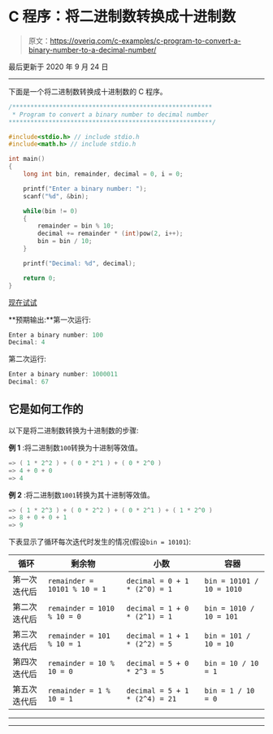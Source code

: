 # C 程序：将二进制数转换成十进制数

> 原文：<https://overiq.com/c-examples/c-program-to-convert-a-binary-number-to-a-decimal-number/>

最后更新于 2020 年 9 月 24 日

* * *

下面是一个将二进制数转换成十进制数的 C 程序。

```c
/*******************************************************
 * Program to convert a binary number to decimal number
********************************************************/

#include<stdio.h> // include stdio.h
#include<math.h> // include stdio.h

int main()
{
    long int bin, remainder, decimal = 0, i = 0;       

    printf("Enter a binary number: ");
    scanf("%d", &bin);

    while(bin != 0)
    {
        remainder = bin % 10;
        decimal += remainder * (int)pow(2, i++);
        bin = bin / 10;        
    }

    printf("Decimal: %d", decimal);    

    return 0;
}

```

[现在试试](https://overiq.com/c-online-compiler/9g4/)

**预期输出:**第一次运行:

```c
Enter a binary number: 100
Decimal: 4

```

第二次运行:

```c
Enter a binary number: 1000011
Decimal: 67

```

## 它是如何工作的

以下是将二进制数转换为十进制数的步骤:

**例 1** :将二进制数`100`转换为十进制等效值。

```c
=> ( 1 * 2^2 ) + ( 0 * 2^1 ) + ( 0 * 2^0 )
=> 4 + 0 + 0
=> 4

```

**例 2** :将二进制数`1001`转换为其十进制等效值。

```c
=> ( 1 * 2^3 ) + ( 0 * 2^2 ) + ( 0 * 2^1 ) + ( 1 * 2^0 )
=> 8 + 0 + 0 + 1
=> 9

```

下表显示了循环每次迭代时发生的情况(假设`bin = 10101`):

| 循环 | 剩余物 | 小数 | 容器 |
| --- | --- | --- | --- |
| 第一次迭代后 | `remainder = 10101 % 10 = 1` | `decimal = 0 + 1 * (2^0) = 1` | `bin = 10101 / 10 = 1010` |
| 第二次迭代后 | `remainder = 1010 % 10 = 0` | `decimal = 1 + 0 * (2^1) = 1` | `bin = 1010 / 10 = 101` |
| 第三次迭代后 | `remainder = 101 % 10 = 1` | `decimal = 1 + 1 * (2^2) = 5` | `bin = 101 / 10 = 10` |
| 第四次迭代后 | `remainder = 10 % 10 = 0` | `decimal = 5 + 0 * 2^3 = 5` | `bin = 10 / 10 = 1` |
| 第五次迭代后 | `remainder = 1 % 10 = 1` | `decimal = 5 + 1 * (2^4) = 21` | `bin = 1 / 10 = 0` |

* * *

* * *